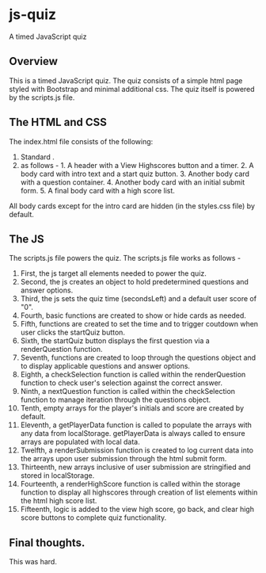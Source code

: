 # js-quiz
A timed JavaScript quiz

## Overview
This is a timed JavaScript quiz. The quiz consists of a simple html page styled with Bootstrap and minimal additional css. The quiz itself is powered by the scripts.js file.

## The HTML and CSS
The index.html file consists of the following:
1. Standard <head>.
2. <body> <divs> as follows -
    1. A header with a View Highscores button and a timer.
    2. A body card with intro text and a start quiz button.
    3. Another body card with a question container.
    4. Another body card with an initial submit form.
    5. A final body card with a high score list.
All body cards except for the intro card are hidden (in the styles.css file) by default.

## The JS
The scripts.js file powers the quiz. The scripts.js file works as follows - 
1. First, the js target all elements needed to power the quiz.
2. Second, the js creates an object to hold predetermined questions and answer options.
3. Third, the js sets the quiz time (secondsLeft) and a default user score of "0".
4. Fourth, basic functions are created to show or hide cards as needed.
5. Fifth, functions are created to set the time and to trigger coutdown when user clicks the startQuiz button.
6. Sixth, the startQuiz button displays the first question via a renderQuestion function.
7. Seventh, functions are created to loop through the questions object and to display applicable questions and answer options.
8. Eighth, a checkSelection function is called within the renderQuestion function to check user's selection against the correct answer.
9. Ninth, a nextQuestion function is called within the checkSelection function to manage iteration through the questions object.
10. Tenth, empty arrays for the player's initials and score are created by default.
11. Eleventh, a getPlayerData function is called to populate the arrays with any data from localStorage. getPlayerData is always called to ensure arrays are populated with local data.
12. Twelfth, a renderSubmission function is created to log current data into the arrays upon user submission through the html submit form.
13. Thirteenth, new arrays inclusive of user submission are stringified and stored in localStorage.
14. Fourteenth, a renderHighScore function is called within the storage function to display all highscores through creation of list elements within the html high score list.
15. Fifteenth, logic is added to the view high score, go back, and clear high score buttons to complete quiz functionality.

## Final thoughts.
This was hard.
